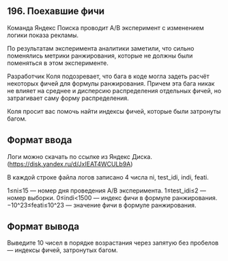 ## 196. Поехавшие фичи

Команда Яндекс Поиска проводит A/B эксперимент с изменением логики показа рекламы.

По результатам эксперимента аналитики заметили, что сильно поменялись метрики ранжирования, которые не должны были поменяться в этом эксперименте.

Разработчик Коля подозревает, что бага в коде могла задеть расчёт некоторых фичей для формулы ранжирования. Причем эта бага никак не влияет на среднее и дисперсию распределения отдельных фичей, но затрагивает саму форму распределения.

Коля просит вас помочь найти индексы фичей, которые были затронуты багом.

## Формат ввода
Логи можно скачать по ссылке из Яндекс Диска.(https://disk.yandex.ru/d/JxIEAT4WCULb9A)

В каждой строке файла логов записано 4 числа ni, test_idi, indi, feati.

1≤ni≤15 — номер дня проведения А/B эксперимента.
1≤test_idi≤2 — номер выборки.
0≤indi<1500 — индекс фичи в формуле ранжирования.
−10^23≤feati≤10^23 — значение фичи в формуле ранжирования.

## Формат вывода
Выведите 10 чисел в порядке возрастания через запятую без пробелов — индексы фичей, затронутых багом.


